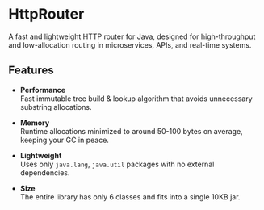# HttpRouter

A fast and lightweight HTTP router for Java, designed for high-throughput and low-allocation routing in microservices, 
APIs, and real-time systems.

## Features

- **Performance**  
  Fast immutable tree build & lookup algorithm that avoids unnecessary substring allocations.

- **Memory**  
  Runtime allocations minimized to around 50-100 bytes on average, keeping your GC in peace.

- **Lightweight**  
  Uses only `java.lang`, `java.util` packages with no external dependencies.

- **Size**  
  The entire library has only 6 classes and fits into a single 10KB jar.